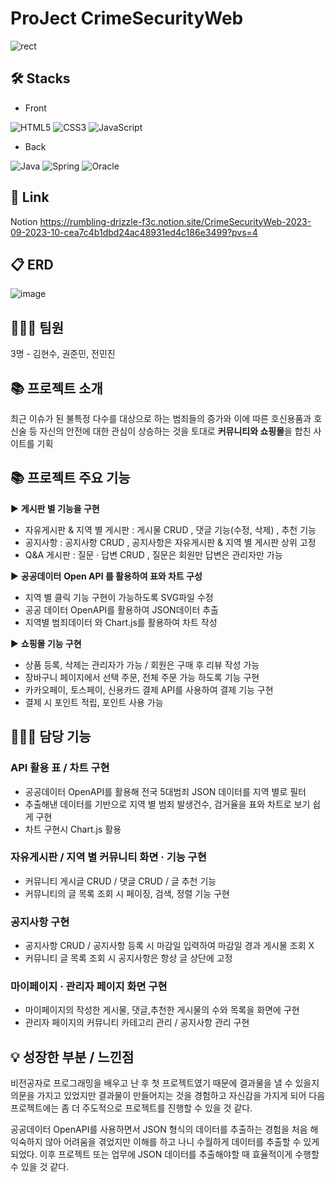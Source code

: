# ProJect CrimeSecurityWeb
![rect](https://capsule-render.vercel.app/api?type=rect&color=gradient&text=%20%20CSW%20%20&fontAlign=30&fontSize=30&textBg=true&desc=Crime%20Security%20Web&descAlign=60&descAlignY=50)

## 🛠 Stacks

- Front
  
![HTML5](https://img.shields.io/badge/html5-E34F26?style=for-the-badge&logo=html5&logoColor=white)
![CSS3](https://img.shields.io/badge/CSS3-1572B6?style=for-the-badge&logo=CSS3&logoColor=white)
![JavaScript](https://img.shields.io/badge/JavaScript-F7DF1E?style=for-the-badge&logo=JavaScript&logoColor=white)

- Back
  
![Java](https://img.shields.io/badge/Java-007396.svg?&style=for-the-badge&logo=Java&logoColor=white)
![Spring](https://img.shields.io/badge/Spring-6DB33F.svg?&style=for-the-badge&logo=Spring&logoColor=white)
![Oracle](https://img.shields.io/badge/Oracle-F80000.svg?&style=for-the-badge&logo=Oracle&logoColor=white)

## 🔗 Link
Notion
https://rumbling-drizzle-f3c.notion.site/CrimeSecurityWeb-2023-09-2023-10-cea7c4b1dbd24ac48931ed4c186e3499?pvs=4

## 📋 ERD
![image](https://github.com/kimm9803/CrimeSecurityWeb/assets/118273341/5207ae9d-f140-4db7-998e-09dba0ffb2ea)


## 👨‍👦‍👦 팀원
3명 - 김현수, 권준민, 전민진

## 📚 프로젝트 소개
최근 이슈가 된 불특정 다수를 대상으로 하는 범죄들의 증가와 이에 따른 호신용품과 호신술 등 자신의 안전에 대한 관심이 상승하는 것을 토대로 **커뮤니티와 쇼핑몰**을 합친 사이트를 기획

## 📚 프로젝트 주요 기능


▶ **게시판 별 기능을 구현**

- 자유게시판 & 지역 별 게시판 : 게시물 CRUD , 댓글 기능(수정, 삭제) , 추천 기능
- 공지사항 : 공지사항 CRUD , 공지사항은 자유게시판 & 지역 별 게시판 상위 고정
- Q&A 게시판 : 질문 · 답변 CRUD , 질문은 회원만 답변은 관리자만 가능

▶ **공공데이터** **Open API 를 활용하여 표와 차트 구성**

- 지역 별 클릭 기능 구현이 가능하도록 SVG파일 수정
- 공공 데이터 OpenAPI를 활용하여 JSON데이터 추출
- 지역별 범죄데이터 와 Chart.js를 활용하여 차트 작성

▶ **쇼핑몰 기능 구현**

- 상품 등록, 삭제는 관리자가 가능 / 회원은 구매 후 리뷰 작성 가능
- 장바구니 페이지에서 선택 주문, 전체 주문 가능 하도록 기능 구현
- 카카오페이, 토스페이, 신용카드 결제 API를 사용하여 결제 기능 구현
- 결제 시 포인트 적립, 포인트 사용 가능

## 👨‍👦‍👦 담당 기능

### **API 활용 표 / 차트 구현**

- 공공데이터 OpenAPI를 활용해 전국 5대범죄 JSON 데이터를 지역 별로 필터
- 추출해낸 데이터를 기반으로 지역 별 범죄 발생건수, 검거율을 표와 차트로 보기 쉽게 구현
- 차트 구현시 Chart.js 활용

### 자유게시판 / 지역 별 커뮤니티 화면 · 기능 구현

- 커뮤니티 게시글 CRUD / 댓글 CRUD / 글 추천 기능
- 커뮤니티의 글 목록 조회 시 페이징, 검색, 정렬 기능 구현

### 공지사항 구현

- 공지사항 CRUD / 공지사항 등록 시 마감일 입력하여 마감일 경과 게시물 조회 X
- 커뮤니티 글 목록 조회 시 공지사항은 항상 글 상단에 고정

### 마이페이지 · 관리자 페이지 화면 구현

- 마이페이지의 작성한 게시물, 댓글,추천한 게시물의 수와 목록을 화면에 구현
- 관리자 페이지의 커뮤니티 카테고리 관리 / 공지사항 관리 구현

## 💡 성장한 부분 / 느낀점

 비전공자로 프로그래밍을 배우고 난 후 첫 프로젝트였기 때문에 결과물을 낼 수 있을지 의문을 가지고 있었지만 결과물이 만들어지는 것을 경험하고 자신감을 가지게 되어 다음 프로젝트에는 좀 더 주도적으로 프로젝트를 진행할 수 있을 것 같다.

 공공데이터 OpenAPI를 사용하면서 JSON 형식의 데이터를 추출하는 경험을 처음 해 익숙하지 않아 어려움을 겪었지만 이해를 하고 나니 수월하게 데이터를 추출할 수 있게 되었다.
이후 프로젝트 또는 업무에 JSON 데이터를 추출해야할 때 효율적이게 수행할 수 있을 것 같다.
